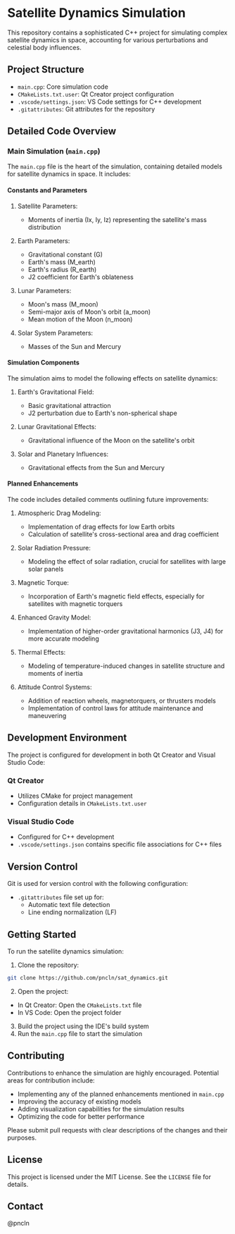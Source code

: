 # Satellite Dynamics Simulation

This repository contains a sophisticated C++ project for simulating complex satellite dynamics in space, accounting for various perturbations and celestial body influences.

## Project Structure

- `main.cpp`: Core simulation code
- `CMakeLists.txt.user`: Qt Creator project configuration
- `.vscode/settings.json`: VS Code settings for C++ development
- `.gitattributes`: Git attributes for the repository

## Detailed Code Overview

### Main Simulation (`main.cpp`)

The `main.cpp` file is the heart of the simulation, containing detailed models for satellite dynamics in space. It includes:

#### Constants and Parameters

1. Satellite Parameters:
   - Moments of inertia (Ix, Iy, Iz) representing the satellite's mass distribution

2. Earth Parameters:
   - Gravitational constant (G)
   - Earth's mass (M_earth)
   - Earth's radius (R_earth)
   - J2 coefficient for Earth's oblateness

3. Lunar Parameters:
   - Moon's mass (M_moon)
   - Semi-major axis of Moon's orbit (a_moon)
   - Mean motion of the Moon (n_moon)

4. Solar System Parameters:
   - Masses of the Sun and Mercury

#### Simulation Components

The simulation aims to model the following effects on satellite dynamics:

1. Earth's Gravitational Field:
   - Basic gravitational attraction
   - J2 perturbation due to Earth's non-spherical shape

2. Lunar Gravitational Effects:
   - Gravitational influence of the Moon on the satellite's orbit

3. Solar and Planetary Influences:
   - Gravitational effects from the Sun and Mercury

#### Planned Enhancements

The code includes detailed comments outlining future improvements:

1. Atmospheric Drag Modeling:
   - Implementation of drag effects for low Earth orbits
   - Calculation of satellite's cross-sectional area and drag coefficient

2. Solar Radiation Pressure:
   - Modeling the effect of solar radiation, crucial for satellites with large solar panels

3. Magnetic Torque:
   - Incorporation of Earth's magnetic field effects, especially for satellites with magnetic torquers

4. Enhanced Gravity Model:
   - Implementation of higher-order gravitational harmonics (J3, J4) for more accurate modeling

5. Thermal Effects:
   - Modeling of temperature-induced changes in satellite structure and moments of inertia

6. Attitude Control Systems:
   - Addition of reaction wheels, magnetorquers, or thrusters models
   - Implementation of control laws for attitude maintenance and maneuvering

## Development Environment

The project is configured for development in both Qt Creator and Visual Studio Code:

### Qt Creator
- Utilizes CMake for project management
- Configuration details in `CMakeLists.txt.user`

### Visual Studio Code
- Configured for C++ development
- `.vscode/settings.json` contains specific file associations for C++ files

## Version Control

Git is used for version control with the following configuration:

- `.gitattributes` file set up for:
  - Automatic text file detection
  - Line ending normalization (LF)

## Getting Started

To run the satellite dynamics simulation:

1. Clone the repository:
```bash
git clone https://github.com/pncln/sat_dynamics.git
```
2. Open the project:
- In Qt Creator: Open the `CMakeLists.txt` file
- In VS Code: Open the project folder
3. Build the project using the IDE's build system
4. Run the `main.cpp` file to start the simulation

## Contributing

Contributions to enhance the simulation are highly encouraged. Potential areas for contribution include:

- Implementing any of the planned enhancements mentioned in `main.cpp`
- Improving the accuracy of existing models
- Adding visualization capabilities for the simulation results
- Optimizing the code for better performance

Please submit pull requests with clear descriptions of the changes and their purposes.

## License
This project is licensed under the MIT License. See the `LICENSE` file for details.

## Contact
@pncln
